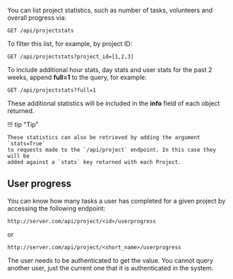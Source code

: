 You can list project statistics, such as number of tasks, volunteers and overall progress via:

    GET /api/projectstats

To filter this list, for example, by project ID:

    GET /api/projectstats?project_id=[1,2,3]

To include additional hour stats, day stats and user stats for the past 2 weeks, append **full=1** to the query, for example:

    GET /api/projectstats?full=1

These additional statistics will be included in the **info** field of each object returned.

!!! tip "Tip"

    These statistics can also be retrieved by adding the argument `stats=True`
    to requests made to the `/api/project` endpoint. In this case they will be
    added against a `stats` key returned with each Project.

## User progress

You can know how many tasks a user has completed for a given project by accessing
the following endpoint:

```
http://server.com/api/project/<id>/userprogress
```

or

```
http://server.com/api/project/<short_name>/userprogress
```


The user needs to be authenticated to get the value. You cannot query another user, just
the current one that it is authenticated in the system.
